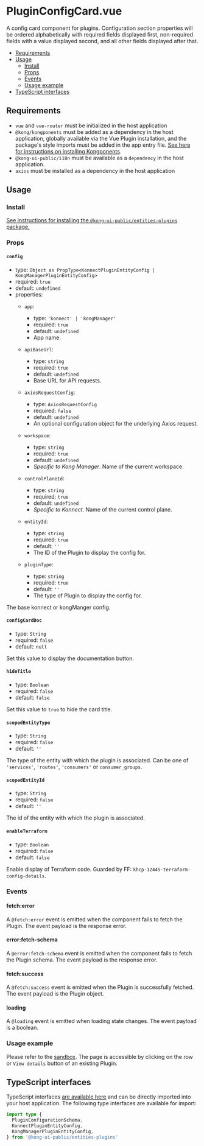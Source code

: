 # PluginConfigCard.vue

A config card component for plugins. Configuration section properties will be ordered alphabetically with required fields displayed first, non-required fields with a value displayed second, and all other fields displayed after that.

- [Requirements](#requirements)
- [Usage](#usage)
  - [Install](#install)
  - [Props](#props)
  - [Events](#events)
  - [Usage example](#usage-example)
- [TypeScript interfaces](#typescript-interfaces)

## Requirements

- `vue` and `vue-router` must be initialized in the host application
- `@kong/kongponents` must be added as a dependency in the host application, globally available via the Vue Plugin installation, and the package's style imports must be added in the app entry file. [See here for instructions on installing Kongponents](https://kongponents.konghq.com/#globally-install-all-kongponents).
- `@kong-ui-public/i18n` must be available as a `dependency` in the host application.
- `axios` must be installed as a dependency in the host application

## Usage

### Install

[See instructions for installing the `@kong-ui-public/entities-plugins` package.](../README.md#install)

### Props

#### `config`

- type: `Object as PropType<KonnectPluginEntityConfig | KongManagerPluginEntityConfig>`
- required: `true`
- default: `undefined`
- properties:
  - `app`:
    - type: `'konnect' | 'kongManager'`
    - required: `true`
    - default: `undefined`
    - App name.

  - `apiBaseUrl`:
    - type: `string`
    - required: `true`
    - default: `undefined`
    - Base URL for API requests.

  - `axiosRequestConfig`:
    - type: `AxiosRequestConfig`
    - required: `false`
    - default: `undefined`
    - An optional configuration object for the underlying Axios request.

  - `workspace`:
    - type: `string`
    - required: `true`
    - default: `undefined`
    - *Specific to Kong Manager*. Name of the current workspace.

  - `controlPlaneId`:
    - type: `string`
    - required: `true`
    - default: `undefined`
    - *Specific to Konnect*. Name of the current control plane.

  - `entityId`:
    - type: `string`
    - required: `true`
    - default: `''`
    - The ID of the Plugin to display the config for.

  - `pluginType`:
    - type: `string`
    - required: `true`
    - default: `''`
    - The type of Plugin to display the config for.

The base konnect or kongManger config.

#### `configCardDoc`

- type: `String`
- required: `false`
- default: `null`

Set this value to display the documentation button.

#### `hideTitle`

- type: `Boolean`
- required: `false`
- default: `false`

Set this value to `true` to hide the card title.

#### `scopedEntityType`

- type: `String`
- required: `false`
- default: `''`

The type of the entity with which the plugin is associated. Can be one of `'services'`, `'routes'`, `'consumers'` or `consumer_groups`.

#### `scopedEntityId`

- type: `String`
- required: `false`
- default: `''`

The id of the entity with which the plugin is associated.

#### `enableTerraform`

- type: `Boolean`
- required: `false`
- default: `false`

Enable display of Terraform code. Guarded by FF: `khcp-12445-terraform-config-details`.

### Events

#### fetch:error

A `@fetch:error` event is emitted when the component fails to fetch the Plugin. The event payload is the response error.

#### error:fetch-schema

A `@error:fetch-schema` event is emitted when the component fails to fetch the Plugin schema. The event payload is the response error.

#### fetch:success

A `@fetch:success` event is emitted when the Plugin is successfully fetched. The event payload is the Plugin object.

#### loading

A `@loading` event is emitted when loading state changes. The event payload is a boolean.

### Usage example

Please refer to the [sandbox](../sandbox/pages/PluginConfigCardPage.vue). The page is accessible by clicking on the row or `View details` button of an existing Plugin.

## TypeScript interfaces

TypeScript interfaces [are available here](https://github.com/Kong/public-ui-components/blob/main/packages/entities/entities-plugins/src/types/plugin-config-card.ts) and can be directly imported into your host application. The following type interfaces are available for import:

```ts
import type {
  PluginConfigurationSchema,
  KonnectPluginEntityConfig,
  KongManagerPluginEntityConfig,
} from '@kong-ui-public/entities-plugins'
```
